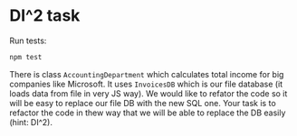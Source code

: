 # DI^2 task

Run tests:
```bash
npm test
```

There is class `AccountingDepartment` which calculates total income for big companies like Microsoft.
It uses `InvoicesDB` which is our file database (it loads data from file in very JS way).
We would like to refator the code so it will be easy to replace our file DB with the new SQL one.
Your task is to refactor the code in thew way that we will be able to replace the DB easily (hint: DI^2).
